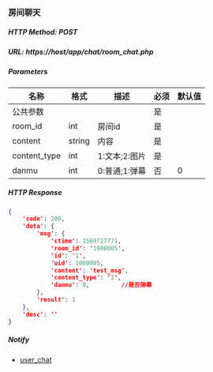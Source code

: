 ### 房间聊天

##### HTTP Method: POST
##### URL: https://host/app/chat/room_chat.php


#####  Parameters
名称|格式|描述|必须|默认值
---|---|---|---|---
公共参数|||是|
room_id|int|房间id|是|
content|string|内容|是|
content_type|int|1:文本;2:图片|是|
danmu|int|0:普通;1:弹幕|否|0

##### HTTP Response
```json
{
	'code': 200,
	'data': {
		'msg': {
			'ctime': 1569727771,
			'room_id': '1000005',
			'id': '1',
			'uid': 1000005,
			'content': 'test_msg',
			'content_type': '1',
			'danmu': 0, 		//是否弹幕
		},
		'result': 1
	},
	'desc': ''
}
```

##### Notify
* [user_chat](room.md)
